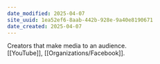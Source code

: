 ```yaml
---
date_modified: 2025-04-07
site_uuid: 1ea52ef6-8aab-442b-928e-9a40e8190671
date_created: 2025-04-07
---
```


Creators that make media to an audience.  
[[YouTube]], [[Organizations/Facebook]].